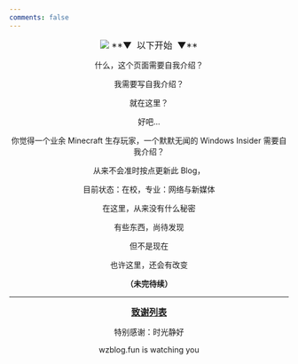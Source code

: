 ```yaml
---
comments: false
---
```

<div id="about-content" align="center">
<img src="https://storage.live.com/items/5582C1D07E2893FB!130284?authkey=APiqr1tjl5KIc1Q"  />
<span style="font-size: 16px">**▼&nbsp;&nbsp;以下开始&nbsp;&nbsp;▼**</span> 

什么，这个页面需要自我介绍？  

我需要写自我介绍？  

就在这里？  

好吧...  

你觉得一个业余 Minecraft 生存玩家，一个默默无闻的 Windows Insider 需要自我介绍？  

从来不会准时按点更新此 Blog，  

目前状态：在校，专业：网络与新媒体  

在这里，从来没有什么秘密  

有些东西，尚待发现  

但不是现在  

也许这里，还会有改变  

**（未完待续）** 

<div id="app-about-info"> 
<hr />  

<span style="font-size: 16px;"><u>**致谢列表**</u></span>  

特别感谢：时光静好  

wzblog.fun is watching you
</div>
</div>
